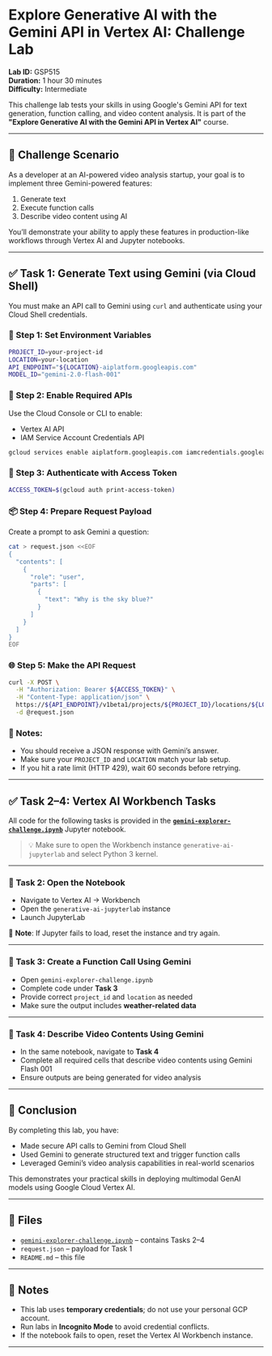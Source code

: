 
# Explore Generative AI with the Gemini API in Vertex AI: Challenge Lab

**Lab ID:** GSP515  
**Duration:** 1 hour 30 minutes  
**Difficulty:** Intermediate  

This challenge lab tests your skills in using Google's Gemini API for text generation, function calling, and video content analysis. It is part of the **"Explore Generative AI with the Gemini API in Vertex AI"** course.

---

## 🚀 Challenge Scenario

As a developer at an AI-powered video analysis startup, your goal is to implement three Gemini-powered features:
1. Generate text
2. Execute function calls
3. Describe video content using AI

You’ll demonstrate your ability to apply these features in production-like workflows through Vertex AI and Jupyter notebooks.

---

## ✅ Task 1: Generate Text using Gemini (via Cloud Shell)

You must make an API call to Gemini using `curl` and authenticate using your Cloud Shell credentials.

### 🔧 Step 1: Set Environment Variables

```bash
PROJECT_ID=your-project-id
LOCATION=your-location
API_ENDPOINT="${LOCATION}-aiplatform.googleapis.com"
MODEL_ID="gemini-2.0-flash-001"
```

### 🧩 Step 2: Enable Required APIs

Use the Cloud Console or CLI to enable:
- Vertex AI API
- IAM Service Account Credentials API

```bash
gcloud services enable aiplatform.googleapis.com iamcredentials.googleapis.com
```

### 🔑 Step 3: Authenticate with Access Token

```bash
ACCESS_TOKEN=$(gcloud auth print-access-token)
```

### 📦 Step 4: Prepare Request Payload

Create a prompt to ask Gemini a question:

```bash
cat > request.json <<EOF
{
  "contents": [
    {
      "role": "user",
      "parts": [
        {
          "text": "Why is the sky blue?"
        }
      ]
    }
  ]
}
EOF
```

### 🌐 Step 5: Make the API Request

```bash
curl -X POST \
  -H "Authorization: Bearer ${ACCESS_TOKEN}" \
  -H "Content-Type: application/json" \
  https://${API_ENDPOINT}/v1beta1/projects/${PROJECT_ID}/locations/${LOCATION}/publishers/google/models/${MODEL_ID}:generateContent \
  -d @request.json
```

### 📝 Notes:
- You should receive a JSON response with Gemini’s answer.
- Make sure your `PROJECT_ID` and `LOCATION` match your lab setup.
- If you hit a rate limit (HTTP 429), wait 60 seconds before retrying.

---

## ✅ Task 2–4: Vertex AI Workbench Tasks

All code for the following tasks is provided in the [**`gemini-explorer-challenge.ipynb`**](./gemini-explorer-challenge.ipynb) Jupyter notebook.

> 💡 Make sure to open the Workbench instance `generative-ai-jupyterlab` and select Python 3 kernel.

---

### 📘 Task 2: Open the Notebook

- Navigate to Vertex AI → Workbench
- Open the `generative-ai-jupyterlab` instance
- Launch JupyterLab

🔁 **Note**: If Jupyter fails to load, reset the instance and try again.

---

### 🧠 Task 3: Create a Function Call Using Gemini

- Open `gemini-explorer-challenge.ipynb`
- Complete code under **Task 3**
- Provide correct `project_id` and `location` as needed
- Make sure the output includes **weather-related data**

---

### 🎥 Task 4: Describe Video Contents Using Gemini

- In the same notebook, navigate to **Task 4**
- Complete all required cells that describe video contents using Gemini Flash 001
- Ensure outputs are being generated for video analysis

---

## 🏁 Conclusion

By completing this lab, you have:

- Made secure API calls to Gemini from Cloud Shell
- Used Gemini to generate structured text and trigger function calls
- Leveraged Gemini’s video analysis capabilities in real-world scenarios

This demonstrates your practical skills in deploying multimodal GenAI models using Google Cloud Vertex AI.

---

## 📁 Files

- [`gemini-explorer-challenge.ipynb`](./gemini-explorer-challenge.ipynb) – contains Tasks 2–4
- `request.json` – payload for Task 1
- `README.md` – this file

---

## 🔐 Notes

- This lab uses **temporary credentials**; do not use your personal GCP account.
- Run labs in **Incognito Mode** to avoid credential conflicts.
- If the notebook fails to open, reset the Vertex AI Workbench instance.

---
